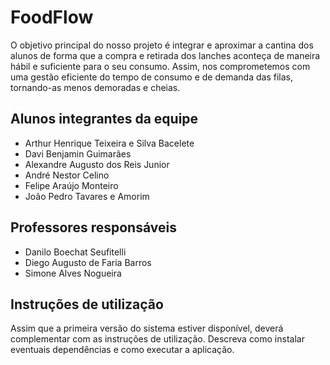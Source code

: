# FoodFlow
O objetivo principal do nosso projeto é integrar e aproximar a cantina dos alunos de forma que a compra e retirada dos lanches aconteça de maneira hábil e suficiente para o seu consumo. Assim, nos comprometemos com uma gestão eficiente do tempo de consumo e de demanda das filas, tornando-as menos demoradas e cheias. 

## Alunos integrantes da equipe

* Arthur Henrique Teixeira e Silva Bacelete
* Davi Benjamin Guimarães
* Alexandre Augusto dos Reis Junior
* André Nestor Celino
* Felipe Araújo Monteiro
* João Pedro Tavares e Amorim

## Professores responsáveis

* Danilo Boechat Seufitelli
* Diego Augusto de Faria Barros
* Simone Alves Nogueira

## Instruções de utilização

Assim que a primeira versão do sistema estiver disponível, deverá complementar com as instruções de utilização. Descreva como instalar eventuais dependências e como executar a aplicação.
